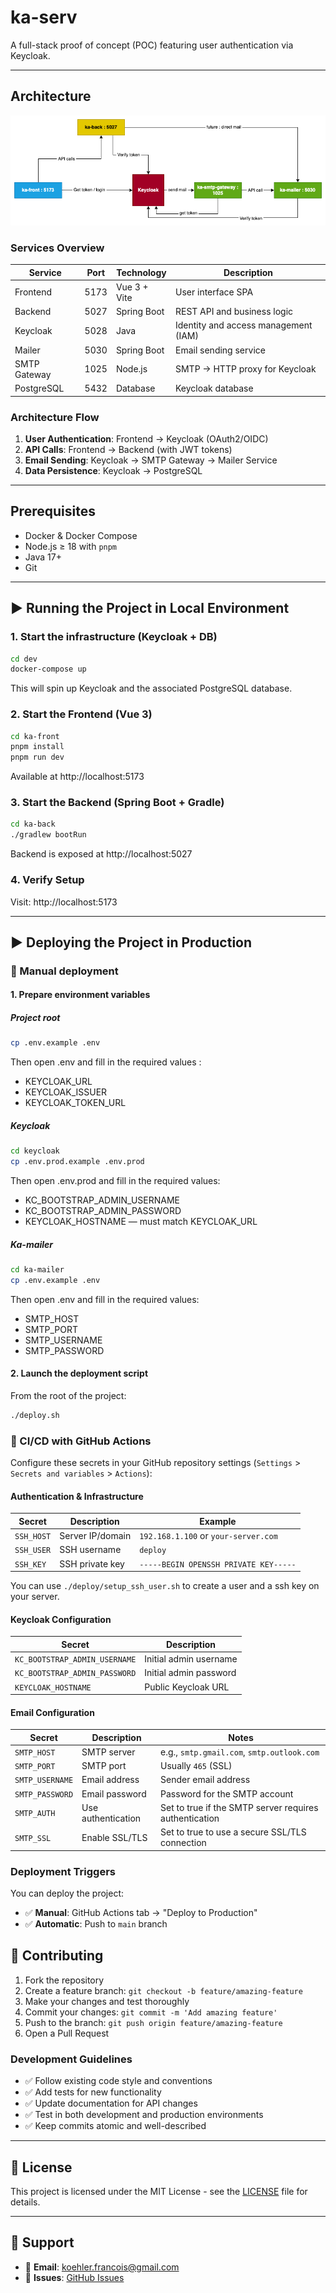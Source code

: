 # ka-serv

A full-stack proof of concept (POC) featuring user authentication via Keycloak.

---

## Architecture

![Architecture Diagram](./doc/ka-architecture.png)

### Services Overview

| Service      | Port | Technology   | Description                          |
| ------------ | ---- | ------------ | ------------------------------------ |
| Frontend     | 5173 | Vue 3 + Vite | User interface SPA                   |
| Backend      | 5027 | Spring Boot  | REST API and business logic          |
| Keycloak     | 5028 | Java         | Identity and access management (IAM) |
| Mailer       | 5030 | Spring Boot  | Email sending service                |
| SMTP Gateway | 1025 | Node.js      | SMTP → HTTP proxy for Keycloak       |
| PostgreSQL   | 5432 | Database     | Keycloak database                    |

### Architecture Flow

1. **User Authentication**: Frontend → Keycloak (OAuth2/OIDC)
2. **API Calls**: Frontend → Backend (with JWT tokens)
3. **Email Sending**: Keycloak → SMTP Gateway → Mailer Service
4. **Data Persistence**: Keycloak → PostgreSQL

---

## Prerequisites

- Docker & Docker Compose
- Node.js ≥ 18 with `pnpm`
- Java 17+
- Git

---

## ▶ Running the Project in Local Environment

### 1. Start the infrastructure (Keycloak + DB)

```bash
cd dev
docker-compose up
```

This will spin up Keycloak and the associated PostgreSQL database.

### 2. Start the Frontend (Vue 3)

```bash
cd ka-front
pnpm install
pnpm run dev
```

Available at http://localhost:5173

### 3. Start the Backend (Spring Boot + Gradle)

```bash
cd ka-back
./gradlew bootRun
```

Backend is exposed at http://localhost:5027

### 4. Verify Setup

Visit: http://localhost:5173

---

## ▶ Deploying the Project in Production

### 🚀 Manual deployment

#### 1. Prepare environment variables

##### Project root

```bash
cp .env.example .env
```

Then open .env and fill in the required values :

- KEYCLOAK_URL
- KEYCLOAK_ISSUER
- KEYCLOAK_TOKEN_URL

##### Keycloak

```bash
cd keycloak
cp .env.prod.example .env.prod
```

Then open .env.prod and fill in the required values:

- KC_BOOTSTRAP_ADMIN_USERNAME
- KC_BOOTSTRAP_ADMIN_PASSWORD
- KEYCLOAK_HOSTNAME — must match KEYCLOAK_URL

##### Ka-mailer

```bash
cd ka-mailer
cp .env.example .env
```

Then open .env and fill in the required values:

- SMTP_HOST
- SMTP_PORT
- SMTP_USERNAME
- SMTP_PASSWORD

#### 2. Launch the deployment script

From the root of the project:

```bash
./deploy.sh
```

### 🤖 CI/CD with GitHub Actions

Configure these secrets in your GitHub repository settings (`Settings` > `Secrets and variables` > `Actions`):

#### Authentication & Infrastructure

| Secret     | Description      | Example                               |
| ---------- | ---------------- | ------------------------------------- |
| `SSH_HOST` | Server IP/domain | `192.168.1.100` or `your-server.com`  |
| `SSH_USER` | SSH username     | `deploy`                              |
| `SSH_KEY`  | SSH private key  | `-----BEGIN OPENSSH PRIVATE KEY-----` |

You can use `./deploy/setup_ssh_user.sh` to create a user and a ssh key on your server.

#### Keycloak Configuration

| Secret                        | Description            |
| ----------------------------- | ---------------------- |
| `KC_BOOTSTRAP_ADMIN_USERNAME` | Initial admin username |
| `KC_BOOTSTRAP_ADMIN_PASSWORD` | Initial admin password |
| `KEYCLOAK_HOSTNAME`           | Public Keycloak URL    |

#### Email Configuration

| Secret          | Description        | Notes                                                  |
| --------------- | ------------------ | ------------------------------------------------------ |
| `SMTP_HOST`     | SMTP server        | e.g., `smtp.gmail.com`, `smtp.outlook.com`             |
| `SMTP_PORT`     | SMTP port          | Usually `465` (SSL)                                    |
| `SMTP_USERNAME` | Email address      | Sender email address                                   |
| `SMTP_PASSWORD` | Email password     | Password for the SMTP account                          |
| `SMTP_AUTH`     | Use authentication | Set to true if the SMTP server requires authentication |
| `SMTP_SSL`      | Enable SSL/TLS     | Set to true to use a secure SSL/TLS connection         |

### Deployment Triggers

You can deploy the project:

- ✅ **Manual**: GitHub Actions tab → "Deploy to Production"
- ✅ **Automatic**: Push to `main` branch

## 🤝 Contributing

1. Fork the repository
2. Create a feature branch: `git checkout -b feature/amazing-feature`
3. Make your changes and test thoroughly
4. Commit your changes: `git commit -m 'Add amazing feature'`
5. Push to the branch: `git push origin feature/amazing-feature`
6. Open a Pull Request

### Development Guidelines

- ✅ Follow existing code style and conventions
- ✅ Add tests for new functionality
- ✅ Update documentation for API changes
- ✅ Test in both development and production environments
- ✅ Keep commits atomic and well-described

---

## 📄 License

This project is licensed under the MIT License - see the [LICENSE](LICENSE) file for details.

---

## 💬 Support

- 📧 **Email**: <koehler.francois@gmail.com>
- 🐛 **Issues**: [GitHub Issues](https://github.com/franzk/ka-serv/issues)

